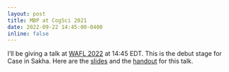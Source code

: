 ```yaml
---
layout: post
title: MBP at CogSci 2021
date: 2022-09-22 14:45:00-0400
inline: false
---
```


I’ll be giving a talk at [WAFL 2022](https://sites.google.com/view/wafl-16/program?authuser=0&pli=1) at 14:45 EDT.
This is the debut stage for Case in Sakha.
Here are the [slides](https://csohyue.github.io/assets/pdf/Yue_WAFL_slides.pdf) and the [handout](https://csohyue.github.io/assets/pdf/Yue_WAFL_handout.pdf) for this talk.